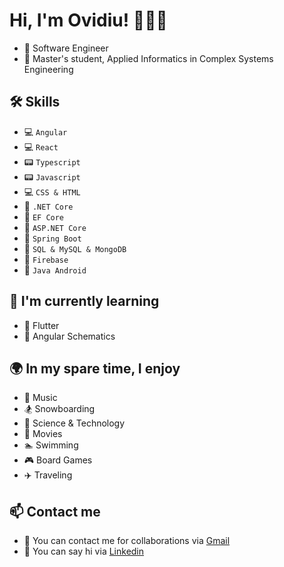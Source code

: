 
# Hi, I'm Ovidiu! 👋👋👋

* 🏢 Software Engineer
* 🏫 Master's student, Applied Informatics in Complex Systems Engineering

## 🛠 Skills
* 💻 `Angular`
* 💻 `React`
* 📟 `Typescript`
* 📟 `Javascript`
* 💻 `CSS & HTML`
* 📘 `.NET Core`
* 🔦 `EF Core`
* 🔦 `ASP.NET Core`
* 📕 `Spring Boot`
* 📙 `SQL & MySQL & MongoDB`
* 📙 `Firebase`
* 📱 `Java Android `

## 🧠 I'm currently learning
* 🚀 Flutter
* 🚀 Angular Schematics


## 🌍 In my spare time, I enjoy
* 🎵 Music
* 🏂 Snowboarding
* 📒 Science & Technology
* 🎦 Movies
* 🏊 Swimming
* 🎮 Board Games
* ✈️ Traveling

## 📫 Contact me
* 📧 You can contact me for collaborations via [Gmail](https://mail.google.com/mail/?view=cm&fs=1&to=ovidiu.mihai.piciorus@gmail.com)
* 📮 You can say hi via [Linkedin](https://www.linkedin.com/in/ovidiu-mihai-picioru%C8%99-a0793b19b/)
